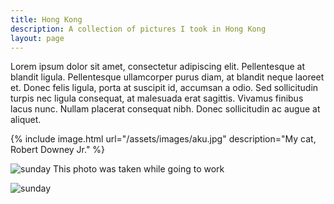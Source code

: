 ```yaml
---
title: Hong Kong
description: A collection of pictures I took in Hong Kong
layout: page
---
```


Lorem ipsum dolor sit amet, consectetur adipiscing elit. Pellentesque at blandit ligula. Pellentesque ullamcorper purus diam, at blandit neque laoreet et. Donec felis ligula, porta at suscipit id, accumsan a odio. Sed sollicitudin turpis nec ligula consequat, at malesuada erat sagittis. Vivamus finibus lacus nunc. Nullam placerat consequat nibh. Donec sollicitudin ac augue at aliquet.

{% include image.html url="/assets/images/aku.jpg" description="My cat, Robert Downey Jr." %}

![sunday](/assets/images/diary/20200317-_DSF5738.jpg)
This photo was taken while going to work

![sunday](/assets/images/diary/20200317-_DSF5738.jpg)
